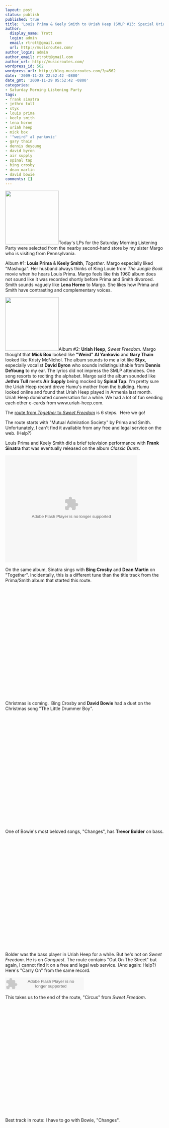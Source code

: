 ```yaml
---
layout: post
status: publish
published: true
title: 'Louis Prima & Keely Smith to Uriah Heep (SMLP #13: Special Uriah Heep Edition)'
author:
  display_name: Trott
  login: admin
  email: rtrott@gmail.com
  url: http://musicroutes.com/
author_login: admin
author_email: rtrott@gmail.com
author_url: http://musicroutes.com/
wordpress_id: 562
wordpress_url: http://blog.musicroutes.com/?p=562
date: '2009-11-28 22:52:42 -0800'
date_gmt: '2009-11-29 05:52:42 -0800'
categories:
- Saturday Morning Listening Party
tags:
- frank sinatra
- jethro tull
- styx
- louis prima
- keely smith
- lena horne
- uriah heep
- mick box
- '"weird" al yankovic'
- gary thain
- dennis deyoung
- david byron
- air supply
- spinal tap
- bing crosby
- dean martin
- david bowie
comments: []
---
```

<p><img class="alignright" src="http://image.listen.com/img/170x170/8/3/6/8/278638_170x170.jpg" alt="" width="170" height="170" />Today's LPs for the Saturday Morning Listening Party were selected from the nearby second-hand store by my sister Margo who is visiting from Pennsylvania.</p>
<p>Album #1: <strong>Louis Prima</strong> &amp; <strong>Keely Smith</strong>, <em>Together</em>.  Margo especially liked "Mashuga".  Her husband always thinks of King Louie from <em>The Jungle Book</em> movie when he hears Louis Prima.  Margo feels like this 1960 album does not sound like it was recorded shortly before Prima and Smith divorced.  Smith sounds vaguely like <strong>Lena Horne</strong> to Margo.  She likes how Prima and Smith have contrasting and complementary voices.</p>
<p><img class="alignright" src="http://image.listen.com/img/170x170/9/2/8/3/293829_170x170.jpg" alt="" width="170" height="170" />Album #2: <strong>Uriah Heep</strong>, <em>Sweet Freedom</em>.  Margo thought that <strong>Mick Box</strong> looked like <strong>"Weird" Al Yankovic</strong> and <strong>Gary Thain</strong> looked like Kristy McNichol.  The album sounds to me a lot like <strong>Styx</strong>, especially vocalist <strong>David Byron</strong> who sounds indistinguishable from <strong>Dennis DeYoung</strong> to my ear.  The lyrics did not impress the SMLP attendees.  One song resorts to reciting the alphabet.  Margo said the album sounded like <strong>Jethro Tull</strong> meets <strong>Air Supply</strong> being mocked by <strong>Spinal Tap</strong>.   I'm pretty sure the Uriah Heep record drove Humu's mother from the building.  Humu looked online and found that Uriah Heep played in Armenia last month.  Uriah Heep dominated conversation for a while.  We had a lot of fun sending each other e-cards from www.uriah-heep.com.</p>
<p>The <a href="http://musicroutes.com/route.php?route=1021683f4bdc2dc9050473bf7042bd25" target="_blank">route from <em>Together</em> to <em>Sweet Freedom</em></a> is 6 steps.  Here we go!</p>
<p>The route starts with "Mutual Admiration Society" by Prima and Smith.  Unfortunately, I can't find it available from any free and legal service on the web.  (Help?)</p>
<p>Louis Prima and Keely Smith did a brief television performance with <strong>Frank Sinatra</strong> that was eventually released on the album <em>Classic Duets</em>.</p>
<p><object classid="clsid:d27cdb6e-ae6d-11cf-96b8-444553540000" width="420" height="339" codebase="http://download.macromedia.com/pub/shockwave/cabs/flash/swflash.cab#version=6,0,40,0"><param name="quality" value="high" /><param name="src" value="http://www.123video.nl/123video_share.swf?mediaSrc=216286" /><embed type="application/x-shockwave-flash" width="420" height="339" src="http://www.123video.nl/123video_share.swf?mediaSrc=216286" quality="high"></embed></object></p>
<p>On the same album, Sinatra sings with <strong>Bing Crosby</strong> and <strong>Dean Martin</strong> on "Together". Incidentally, this is a different tune than the title track from the Prima/Smith album that started this route.</p>
<p><object classid="clsid:d27cdb6e-ae6d-11cf-96b8-444553540000" width="425" height="344" codebase="http://download.macromedia.com/pub/shockwave/cabs/flash/swflash.cab#version=6,0,40,0"><param name="allowFullScreen" value="true" /><param name="allowscriptaccess" value="always" /><param name="src" value="http://www.youtube.com/v/Rq6cMWBiiuo&amp;hl=en_US&amp;fs=1&amp;" /><param name="allowfullscreen" value="true" /><embed type="application/x-shockwave-flash" width="425" height="344" src="http://www.youtube.com/v/Rq6cMWBiiuo&amp;hl=en_US&amp;fs=1&amp;" allowscriptaccess="always" allowfullscreen="true"></embed></object></p>
<p>Christmas is coming.  Bing Crosby and <strong>David Bowie</strong> had a duet on the Christmas song "The Little Drummer Boy".</p>
<p><object width="425" height="344"><param name="movie" value="http://www.youtube.com/v/c9KpNznVLlY&hl=en_US&fs=1&"></param><param name="allowFullScreen" value="true"></param><param name="allowscriptaccess" value="always"></param><embed src="http://www.youtube.com/v/c9KpNznVLlY&hl=en_US&fs=1&" type="application/x-shockwave-flash" allowscriptaccess="always" allowfullscreen="true" width="425" height="344"></embed></object></p>
<p>One of Bowie's most beloved songs, "Changes", has <strong>Trevor Bolder</strong> on bass.</p>
<p><object width="425" height="344"><param name="movie" value="http://www.youtube.com/v/pl3vxEudif8&hl=en_US&fs=1&"></param><param name="allowFullScreen" value="true"></param><param name="allowscriptaccess" value="always"></param><embed src="http://www.youtube.com/v/pl3vxEudif8&hl=en_US&fs=1&" type="application/x-shockwave-flash" allowscriptaccess="always" allowfullscreen="true" width="425" height="344"></embed></object></p>
<p>Bolder was the bass player in Uriah Heep for a while.  But he's not on <em>Sweet Freedom</em>.  He is on <em>Conquest</em>.  The route contains "Out On The Street" but again, I cannot find it on a free and legal web service.  (And again: Help?)  Here's "Carry On" from the same record.</p>
<p><object width="250" height="40"><param name="movie" value="http://listen.grooveshark.com/songWidget.swf"></param><param name="wmode" value="window"></param><param name="allowScriptAccess" value="always"></param><param name="flashvars" value="hostname=cowbell.grooveshark.com&widgetID=17169993&style=metal&p=0"></param> <embed src="http://listen.grooveshark.com/songWidget.swf" type="application/x-shockwave-flash" width="250" height="40" flashvars="hostname=cowbell.grooveshark.com&widgetID=17169993&style=metal&p=0" allowScriptAccess="always" wmode="window"></embed></object></p>
<p>This takes us to the end of the route, "Circus" from <em>Sweet Freedom</em>.</p>
<p><object width="425" height="344"><param name="movie" value="http://www.youtube.com/v/2yr716tmF4A&hl=en_US&fs=1&"></param><param name="allowFullScreen" value="true"></param><param name="allowscriptaccess" value="always"></param><embed src="http://www.youtube.com/v/2yr716tmF4A&hl=en_US&fs=1&" type="application/x-shockwave-flash" allowscriptaccess="always" allowfullscreen="true" width="425" height="344"></embed></object></p>
<p>Best track in route:  I have to go with Bowie, "Changes".</p>
